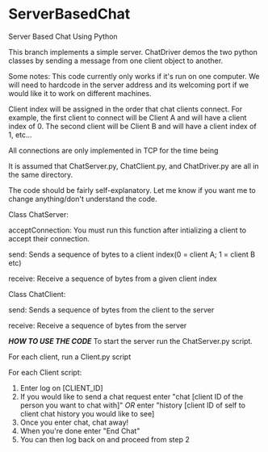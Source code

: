 # ServerBasedChat
Server Based Chat Using Python

This branch implements a simple server. ChatDriver demos the two python classes by sending a message from one client object to another.

Some notes: 
This code currently only works if it's run on one computer. We will need to hardcode in the server address and its welcoming 
port if we would like it to work on different machines.

Client index will be assigned in the order that chat clients connect. For example, the first client to connect will be Client A and will have a client index of 0. The second client will be Client B and will have a client index of 1, etc...

All connections are only implemented in TCP for the time being

It is assumed that ChatServer.py, ChatClient.py, and ChatDriver.py are all in the same directory.

The code should be fairly self-explanatory. Let me know if you want me to change anything/don't understand the code.

Class ChatServer:

  acceptConnection: You must run this function after intializing a client to accept their connection.
  
  send: Sends a sequence of bytes to a client index(0 = client A; 1 = client B etc)
  
  receive: Receive a sequence of bytes from a given client index

Class ChatClient:

  send: Sends a sequence of bytes from the client to the server
  
  receive: Receive a sequence of bytes from the server


***************HOW TO USE THE CODE***************
To start the server run the ChatServer.py script.

For each client, run a Client.py script

For each Client script:
1) Enter log on [CLIENT_ID]
2) If you would like to send a chat request enter "chat [client ID of the person you want to chat with]" *OR* enter "history [client ID of self to client chat history you would like to see]
3) Once you enter chat, chat away!
4) When you're done enter "End Chat"
5) You can then log back on and proceed from step 2
